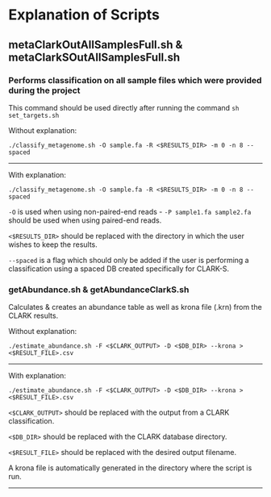 # Explanation of Scripts
## metaClarkOutAllSamplesFull.sh & metaClarkSOutAllSamplesFull.sh
### Performs classification on all sample files which were provided during the project

This command should be used directly after running the command `sh set_targets.sh`

Without explanation:

```
./classify_metagenome.sh -O sample.fa -R <$RESULTS_DIR> -m 0 -n 8 --spaced
```  

--------------------

With explanation:

```
./classify_metagenome.sh -O sample.fa -R <$RESULTS_DIR> -m 0 -n 8 --spaced
```  

`-O` is used when using non-paired-end reads - `-P sample1.fa sample2.fa` should be used when using paired-end reads.

`<$RESULTS_DIR>` should be replaced with the directory in which the user wishes to keep the results. 

`--spaced` is a flag which should only be added if the user is performing a classification using a spaced DB created specifically for CLARK-S.


### getAbundance.sh & getAbundanceClarkS.sh  
Calculates & creates an abundance table as well as krona file (.krn) from the CLARK results.

Without explanation:  

```
./estimate_abundance.sh -F <$CLARK_OUTPUT> -D <$DB_DIR> --krona > <$RESULT_FILE>.csv
```  


------------------------

With explanation:  

```
./estimate_abundance.sh -F <$CLARK_OUTPUT> -D <$DB_DIR> --krona > <$RESULT_FILE>.csv
``` 
`<$CLARK_OUTPUT>` should be replaced with the output from a CLARK classification.  

`<$DB_DIR>` should be replaced with the CLARK database directory.  

`<$RESULT_FILE>` should be replaced with the desired output filename.  

A krona file is automatically generated in the directory where the script is run.

------------------------
 

